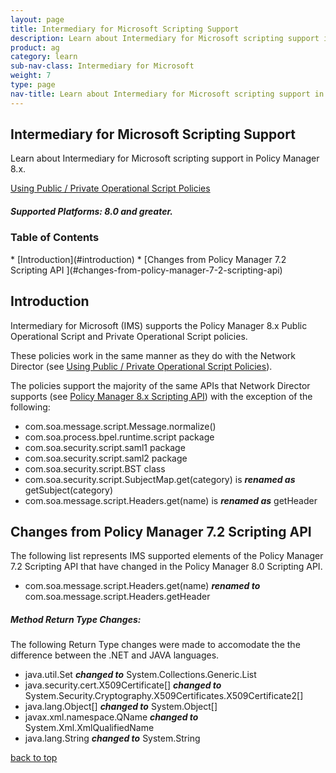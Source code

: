 ```yaml
---
layout: page
title: Intermediary for Microsoft Scripting Support
description: Learn about Intermediary for Microsoft scripting support in Policy Manager 8.x.
product: ag
category: learn
sub-nav-class: Intermediary for Microsoft
weight:	7
type: page
nav-title: Learn about Intermediary for Microsoft scripting support in Policy Manager 8.x
---
```


## Intermediary for Microsoft Scripting Support
Learn about Intermediary for Microsoft scripting support in Policy Manager 8.x.

<a href="http://docs.akana.com/ag/policies/using_op_script_policies_pm8x.htm" class="button secondary">Using Public / Private Operational Script Policies</a> 

<h5 class="stamp">Supported Platforms: 8.0 and greater.</h5>

### Table of Contents
<div id="toc-marker"></div>
* [Introduction](#introduction)
* [Changes from Policy Manager 7.2 Scripting API ](#changes-from-policy-manager-7-2-scripting-api)


## Introduction
Intermediary for Microsoft (IMS) supports the Policy Manager 8.x Public Operational Script and Private Operational Script policies. 

These policies work in the same manner as they do with the Network Director (see <a href="http://docs.akana.com/ag/policies/using_op_script_policies_pm8x.htm">Using Public / Private Operational Script Policies</a>). 

The policies support the majority of the same APIs that Network Director supports (see <a href="http://docs.akana.com/ag/assets/scriptDocs_pm80/index.html">Policy Manager 8.x Scripting API</a>) with the exception of the following:

* com.soa.message.script.Message.normalize()
* com.soa.process.bpel.runtime.script package
* com.soa.security.script.saml1 package
* com.soa.security.script.saml2 package
* com.soa.security.script.BST class
* com.soa.security.script.SubjectMap.get(category) is ***renamed as*** getSubject(category)
* com.soa.message.script.Headers.get(name) is ***renamed as*** getHeader

## Changes from Policy Manager 7.2 Scripting API 

The following list represents IMS supported elements of the Policy Manager 7.2 Scripting API that have changed in the Policy Manager 8.0 Scripting API.

* com.soa.message.script.Headers.get(name) ***renamed to*** com.soa.message.script.Headers.getHeader

##### Method Return Type Changes:

The following Return Type changes were made to accomodate the the difference between the .NET and JAVA languages.

* java.util.Set<string> ***changed to*** System.Collections.Generic.List<string>
* java.security.cert.X509Certificate[] ***changed to*** System.Security.Cryptography.X509Certificates.X509Certificate2[]
* java.lang.Object[] ***changed to*** System.Object[]
* javax.xml.namespace.QName ***changed to*** System.Xml.XmlQualifiedName
* java.lang.String ***changed to*** System.String

<a href="#top">back to top</a>